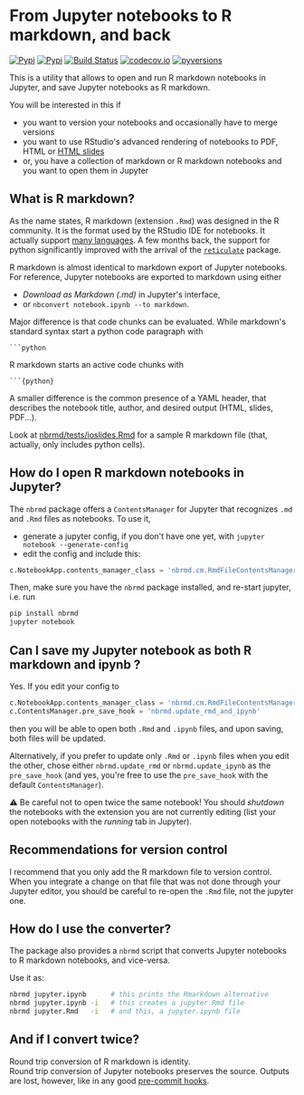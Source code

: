 # From Jupyter notebooks to R markdown, and back

[![Pypi](https://img.shields.io/pypi/v/nbrmd.svg)](https://pypi.python.org/pypi/nbrmd)
[![Pypi](https://img.shields.io/pypi/l/nbrmd.svg)](https://pypi.python.org/pypi/nbrmd)
[![Build Status](https://travis-ci.com/mwouts/nbrmd.svg?branch=master)](https://travis-ci.com/mwouts/nbrmd)
[![codecov.io](https://codecov.io/github/mwouts/nbrmd/coverage.svg?branch=master)](https://codecov.io/github/mwouts/nbrmd?branch=master)
[![pyversions](https://img.shields.io/pypi/pyversions/nbrmd.svg)](https://pypi.python.org/pypi/nbrmd)


This is a utility that allows to open and run R markdown notebooks in Jupyter, and save Jupyter notebooks as R markdown.

You will be interested in this if
- you want to version your notebooks and occasionally have to merge versions
- you want to use RStudio's advanced rendering of notebooks to PDF, HTML or [HTML slides](https://rmarkdown.rstudio.com/ioslides_presentation_format.html)
- or, you have a collection of markdown or R markdown notebooks and you want to open them in Jupyter

## What is R markdown?

As the name states, R markdown (extension `.Rmd`) was designed in the R community. It is the format used by the RStudio IDE for notebooks. It actually support [many languages](https://yihui.name/knitr/demo/engines/). A few months back, the support for python significantly improved with the arrival of the [`reticulate`](https://github.com/rstudio/reticulate) package.

R markdown is almost identical to markdown export of Jupyter notebooks. For reference, Jupyter notebooks are exported to markdown using either
- _Download as Markdown (.md)_ in Jupyter's interface,
- or `nbconvert notebook.ipynb --to markdown`.

Major difference is that code chunks can be evaluated. While markdown's standard syntax start a python code paragraph with

    ```python
    
R markdown starts an active code chunks with

	```{python}

A smaller difference is the common presence of a YAML header, that describes the notebook title, author, and desired output (HTML, slides, PDF...).

Look at [nbrmd/tests/ioslides.Rmd](https://github.com/mwouts/nbrmd/blob/master/tests/ioslides.Rmd) for a sample R markdown file (that, actually, only includes python cells).


## How do I open R markdown notebooks in Jupyter?

The `nbrmd` package offers a `ContentsManager` for Jupyter that recognizes
 `.md` and `.Rmd` files as notebooks. To use it,
- generate a jupyter config, if you don't have one yet, with `jupyter notebook --generate-config`
- edit the config and include this:
```python
c.NotebookApp.contents_manager_class = 'nbrmd.cm.RmdFileContentsManager'
```

Then, make sure you have the `nbrmd` package installed, and re-start jupyter, i.e. run
```bash
pip install nbrmd
jupyter notebook
```

## Can I save my Jupyter notebook as both R markdown and ipynb ?

Yes. If you edit your config to
 ```python
c.NotebookApp.contents_manager_class = 'nbrmd.cm.RmdFileContentsManager'
c.ContentsManager.pre_save_hook = 'nbrmd.update_rmd_and_ipynb'
```
then you will be able to open both `.Rmd` and `.ipynb` files, and upon saving, both files will be updated.

Alternatively, if you prefer to update only `.Rmd` or `.ipynb` files when you edit the other, chose either
`nbrmd.update_rmd` or `nbrmd.update_ipynb` as the `pre_save_hook` (and yes, you're free to use the `pre_save_hook`
with the default `ContentsManager`).

:warning: Be careful not to open twice the same notebook! You should _shutdown_ the notebooks
with the extension you are not currently editing (list your open notebooks with the _running_ tab in Jupyter).

## Recommendations for version control

I recommend that you only add the R markdown file to version control. When you integrate a change
on that file that was not done through your Jupyter editor, you should be careful to re-open the
`.Rmd` file, not the jupyter one.

## How do I use the converter?

The package also provides a `nbrmd` script that converts Jupyter notebooks to R markdown notebooks, and vice-versa.

Use it as:
```bash
nbrmd jupyter.ipynb      # this prints the Rmarkdown alternative
nbrmd jupyter.ipynb -i   # this creates a jupyter.Rmd file
nbrmd jupyter.Rmd   -i   # and this, a jupyter.ipynb file
```

## And if I convert twice?

Round trip conversion of R markdown is identity.  
Round trip conversion of Jupyter notebooks preserves the source.
Outputs are lost, however, like in any good [pre-commit hooks](https://gist.github.com/minrk/6176788).

